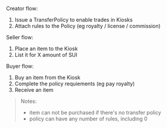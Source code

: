 
Creator flow:
1. Issue a TransferPolicy to enable trades in Kiosks
2. Attach rules to the Policy (eg royalty / license / commission)

Seller flow: 
1. Place an item to the Kiosk
2. List it for X amount of SUI

Buyer flow:
1. Buy an item from the Kiosk
2. Complete the policy requiements (eg pay royalty)
3. Receive an item

> Notes:
> - item can not be purchased if there's no transfer policy
> - policy can have any number of rules, including 0